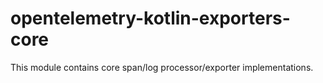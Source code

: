 # opentelemetry-kotlin-exporters-core

This module contains core span/log processor/exporter implementations.
